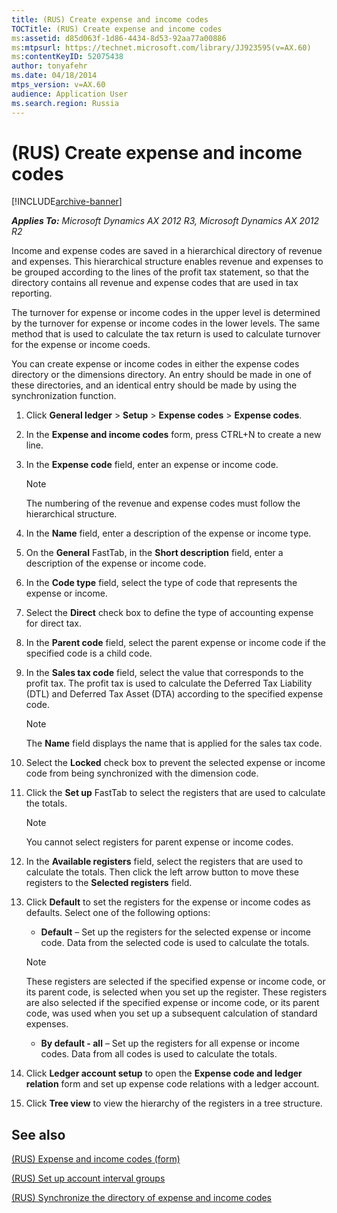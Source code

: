 ```yaml
---
title: (RUS) Create expense and income codes
TOCTitle: (RUS) Create expense and income codes
ms:assetid: d85d063f-1d86-4434-8d53-92aa77a00886
ms:mtpsurl: https://technet.microsoft.com/library/JJ923595(v=AX.60)
ms:contentKeyID: 52075438
author: tonyafehr
ms.date: 04/18/2014
mtps_version: v=AX.60
audience: Application User
ms.search.region: Russia
---
```


# (RUS) Create expense and income codes 


[!INCLUDE[archive-banner](includes/archive-banner.md)]


_**Applies To:** Microsoft Dynamics AX 2012 R3, Microsoft Dynamics AX 2012 R2_

Income and expense codes are saved in a hierarchical directory of revenue and expenses. This hierarchical structure enables revenue and expenses to be grouped according to the lines of the profit tax statement, so that the directory contains all revenue and expense codes that are used in tax reporting.

The turnover for expense or income codes in the upper level is determined by the turnover for expense or income codes in the lower levels. The same method that is used to calculate the tax return is used to calculate turnover for the expense or income coeds.

You can create expense or income codes in either the expense codes directory or the dimensions directory. An entry should be made in one of these directories, and an identical entry should be made by using the synchronization function.

1.  Click **General ledger** \> **Setup** \> **Expense codes** \> **Expense codes**.

2.  In the **Expense and income codes** form, press CTRL+N to create a new line.

3.  In the **Expense code** field, enter an expense or income code.
    

    > [!NOTE]
    > <P>The numbering of the revenue and expense codes must follow the hierarchical structure.</P>



4.  In the **Name** field, enter a description of the expense or income type.

5.  On the **General** FastTab, in the **Short description** field, enter a description of the expense or income code.

6.  In the **Code type** field, select the type of code that represents the expense or income.

7.  Select the **Direct** check box to define the type of accounting expense for direct tax.

8.  In the **Parent code** field, select the parent expense or income code if the specified code is a child code.

9.  In the **Sales tax code** field, select the value that corresponds to the profit tax. The profit tax is used to calculate the Deferred Tax Liability (DTL) and Deferred Tax Asset (DTA) according to the specified expense code.
    

    > [!NOTE]
    > <P>The <STRONG>Name</STRONG> field displays the name that is applied for the sales tax code.</P>



10. Select the **Locked** check box to prevent the selected expense or income code from being synchronized with the dimension code.

11. Click the **Set up** FastTab to select the registers that are used to calculate the totals.
    

    > [!NOTE]
    > <P>You cannot select registers for parent expense or income codes.</P>



12. In the **Available registers** field, select the registers that are used to calculate the totals. Then click the left arrow button to move these registers to the **Selected registers** field.

13. Click **Default** to set the registers for the expense or income codes as defaults. Select one of the following options:
    
      - **Default** – Set up the registers for the selected expense or income code. Data from the selected code is used to calculate the totals.
    

    > [!NOTE]
    > <P>These registers are selected if the specified expense or income code, or its parent code, is selected when you set up the register. These registers are also selected if the specified expense or income code, or its parent code, was used when you set up a subsequent calculation of standard expenses.</P>

    
      - **By default - all** – Set up the registers for all expense or income codes. Data from all codes is used to calculate the totals.

14. Click **Ledger account setup** to open the **Expense code and ledger relation** form and set up expense code relations with a ledger account.

15. Click **Tree view** to view the hierarchy of the registers in a tree structure.

## See also

[(RUS) Expense and income codes (form)](https://technet.microsoft.com/library/jj923268\(v=ax.60\))

[(RUS) Set up account interval groups](rus-set-up-account-interval-groups.md)

[(RUS) Synchronize the directory of expense and income codes](https://technet.microsoft.com/library/jj665243\(v=ax.60\))

  


